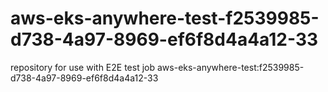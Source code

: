 # aws-eks-anywhere-test-f2539985-d738-4a97-8969-ef6f8d4a4a12-33
repository for use with E2E test job aws-eks-anywhere-test:f2539985-d738-4a97-8969-ef6f8d4a4a12-33
